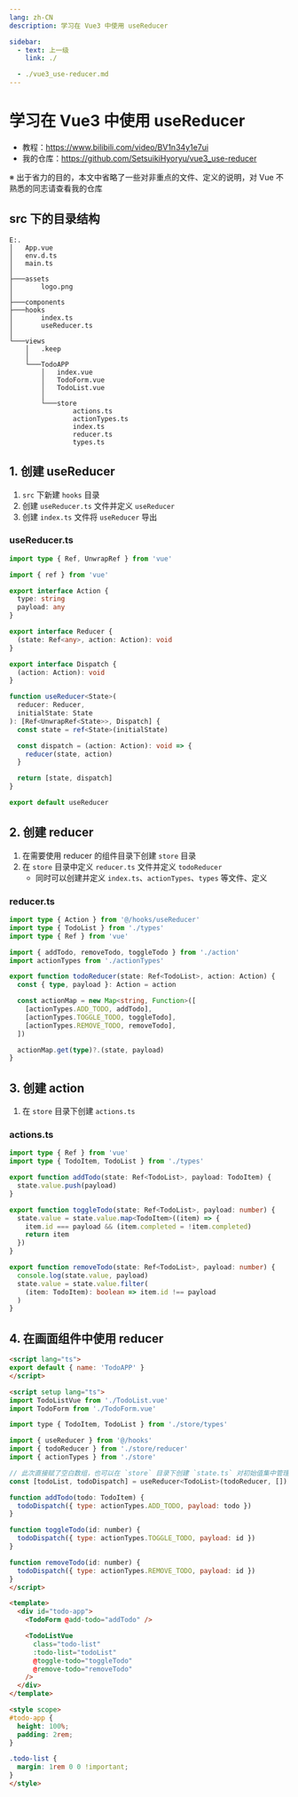 ```yaml
---
lang: zh-CN
description: 学习在 Vue3 中使用 useReducer

sidebar:
  - text: 上一级
    link: ./

  - ./vue3_use-reducer.md
---
```


# 学习在 Vue3 中使用 useReducer

- 教程：<https://www.bilibili.com/video/BV1n34y1e7ui>
- 我的仓库：<https://github.com/SetsuikiHyoryu/vue3_use-reducer>

※ 出于省力的目的，本文中省略了一些对非重点的文件、定义的说明，对 Vue 不熟悉的同志请查看我的仓库

## src 下的目录结构

```shell
E:.
│   App.vue
│   env.d.ts
│   main.ts
│
├───assets
│       logo.png
│
├───components
├───hooks
│       index.ts
│       useReducer.ts
│
└───views
    │   .keep
    │
    └───TodoAPP
        │   index.vue
        │   TodoForm.vue
        │   TodoList.vue
        │
        └───store
                actions.ts
                actionTypes.ts
                index.ts
                reducer.ts
                types.ts

```

## 1. 创建 useReducer

1. `src` 下新建 `hooks` 目录
2. 创建 `useReducer.ts` 文件并定义 `useReducer`
3. 创建 `index.ts` 文件将 `useReducer` 导出

### useReducer.ts

```typescript
import type { Ref, UnwrapRef } from 'vue'

import { ref } from 'vue'

export interface Action {
  type: string
  payload: any
}

export interface Reducer {
  (state: Ref<any>, action: Action): void
}

export interface Dispatch {
  (action: Action): void
}

function useReducer<State>(
  reducer: Reducer,
  initialState: State
): [Ref<UnwrapRef<State>>, Dispatch] {
  const state = ref<State>(initialState)

  const dispatch = (action: Action): void => {
    reducer(state, action)
  }

  return [state, dispatch]
}

export default useReducer

```

## 2. 创建 reducer

1. 在需要使用 reducer 的组件目录下创建 `store` 目录
2. 在 `store` 目录中定义 `reducer.ts` 文件并定义 `todoReducer`
   - 同时可以创建并定义 `index.ts`、`actionTypes`、`types` 等文件、定义

### reducer.ts

```typescript
import type { Action } from '@/hooks/useReducer'
import type { TodoList } from './types'
import type { Ref } from 'vue'

import { addTodo, removeTodo, toggleTodo } from './action'
import actionTypes from './actionTypes'

export function todoReducer(state: Ref<TodoList>, action: Action) {
  const { type, payload }: Action = action

  const actionMap = new Map<string, Function>([
    [actionTypes.ADD_TODO, addTodo],
    [actionTypes.TOGGLE_TODO, toggleTodo],
    [actionTypes.REMOVE_TODO, removeTodo],
  ])

  actionMap.get(type)?.(state, payload)
}

```

## 3. 创建 action

1. 在 `store` 目录下创建 `actions.ts`

### actions.ts

```typescript
import type { Ref } from 'vue'
import type { TodoItem, TodoList } from './types'

export function addTodo(state: Ref<TodoList>, payload: TodoItem) {
  state.value.push(payload)
}

export function toggleTodo(state: Ref<TodoList>, payload: number) {
  state.value = state.value.map<TodoItem>((item) => {
    item.id === payload && (item.completed = !item.completed)
    return item
  })
}

export function removeTodo(state: Ref<TodoList>, payload: number) {
  console.log(state.value, payload)
  state.value = state.value.filter(
    (item: TodoItem): boolean => item.id !== payload
  )
}

```

## 4. 在画面组件中使用 reducer

```html
<script lang="ts">
export default { name: 'TodoAPP' }
</script>

<script setup lang="ts">
import TodoListVue from './TodoList.vue'
import TodoForm from './TodoForm.vue'

import type { TodoItem, TodoList } from './store/types'

import { useReducer } from '@/hooks'
import { todoReducer } from './store/reducer'
import { actionTypes } from './store'

// 此次直接赋了空白数组，也可以在 `store` 目录下创建 `state.ts` 对初始值集中管理
const [todoList, todoDispatch] = useReducer<TodoList>(todoReducer, [])

function addTodo(todo: TodoItem) {
  todoDispatch({ type: actionTypes.ADD_TODO, payload: todo })
}

function toggleTodo(id: number) {
  todoDispatch({ type: actionTypes.TOGGLE_TODO, payload: id })
}

function removeTodo(id: number) {
  todoDispatch({ type: actionTypes.REMOVE_TODO, payload: id })
}
</script>

<template>
  <div id="todo-app">
    <TodoForm @add-todo="addTodo" />

    <TodoListVue
      class="todo-list"
      :todo-list="todoList"
      @toggle-todo="toggleTodo"
      @remove-todo="removeTodo"
    />
  </div>
</template>

<style scope>
#todo-app {
  height: 100%;
  padding: 2rem;
}

.todo-list {
  margin: 1rem 0 0 !important;
}
</style>

```
